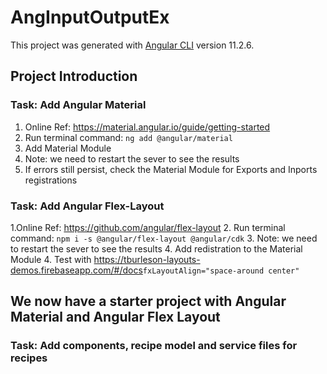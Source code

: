 # AngInputOutputEx

This project was generated with [Angular CLI](https://github.com/angular/angular-cli) version 11.2.6.

## Project Introduction

### Task: Add Angular Material

1. Online Ref: <https://material.angular.io/guide/getting-started>
2. Run terminal command: ```ng add @angular/material```
3. Add Material Module
4. Note: we need to restart the sever to see the results
5. If errors still persist, check the Material Module for Exports and Inports registrations

### Task: Add Angular Flex-Layout

1.Online Ref: <https://github.com/angular/flex-layout>
2. Run terminal command: ```npm i -s @angular/flex-layout @angular/cdk```
3. Note: we need to restart the sever to see the results
4. Add redistration to the Material Module
4. Test with <https://tburleson-layouts-demos.firebaseapp.com/#/docs>```fxLayoutAlign="space-around center"```

## We now have a starter project with Angular Material and Angular Flex Layout

### Task: Add components, recipe model and service files for recipes
